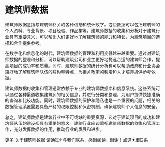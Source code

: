 # 建筑师数据

建筑师数据是指与建筑师相关的各种信息和统计数字。这些数据可以包括建筑师的个人资料、专业背景、项目经验、作品集等。建筑师数据的收集和分析对于建筑行业具有重要意义，可以帮助人们更好地了解建筑师的能力和特长，为建筑项目的选择和合作提供参考。

在数字化和信息化的时代，建筑师数据的管理和利用变得越来越重要。通过对建筑师数据的整理和分析，可以帮助建筑公司和业主更好地挑选合适的建筑师合作，提高项目的成功率和质量。同时，建筑师数据的统计分析也可以帮助政府和行业协会更好地了解建筑师队伍的结构和特点，为相关政策的制定和人才培养提供参考依据。

建筑师数据的收集和管理通常依赖于专业的建筑师数据库和信息系统。这些系统可以通过各种渠道收集建筑师的相关信息，并进行分类和整理，为用户提供快捷准确的查询和比较功能。同时，建筑师数据的保护和隐私也是一个重要的问题，相关的数据管理系统需要具备严格的权限控制和保密机制，确保建筑师个人信息的安全。

总之，建筑师数据是建筑行业中不可或缺的重要资源，它对于建筑项目的成功和建筑师队伍的建设都具有重要的意义。建筑行业应该重视建筑师数据的收集和管理工作，充分发挥数据的作用，推动行业的发展和进步。

更多 关于建筑师数据 请通过✈与我们联系，感谢阅读，谢谢！[点这✈里联系](https://abc.k02.cc)